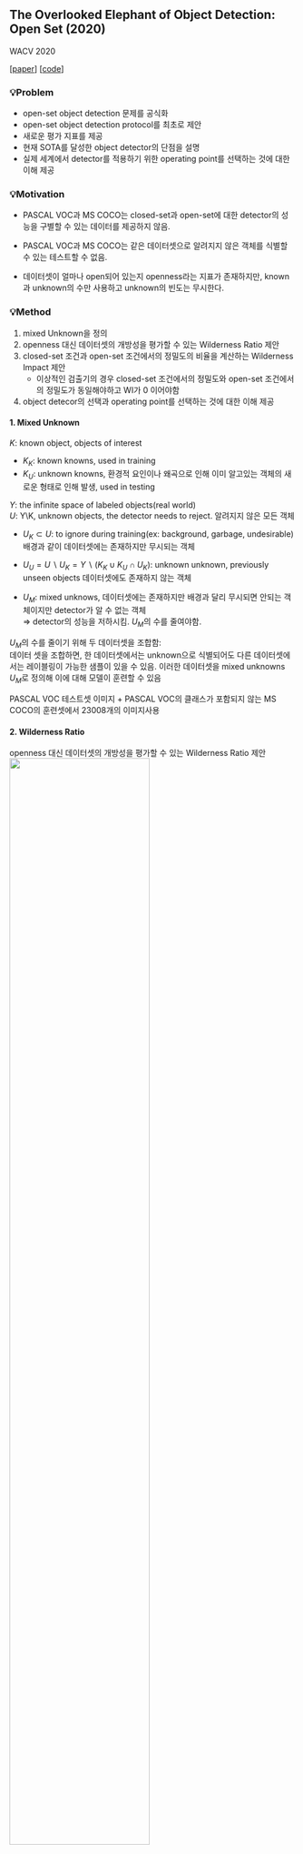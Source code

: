 ## The Overlooked Elephant of Object Detection: Open Set (2020)
WACV 2020

[[paper](https://openaccess.thecvf.com/content_WACV_2020/papers/Dhamija_The_Overlooked_Elephant_of_Object_Detection_Open_Set_WACV_2020_paper.pdf)]
[[code](https://github.com/Vastlab/Elephant-of-object-detection)]

### 💡Problem
- open-set object detection 문제를 공식화
- open-set object detection protocol를 최초로 제안
- 새로운 평가 지표를 제공
- 현재 SOTA를 달성한 object detector의 단점을 설명
- 실제 세계에서 detector를 적용하기 위한 operating point를 선택하는 것에 대한 이해 제공

### 💡Motivation  
- PASCAL VOC과 MS COCO는 closed-set과 open-set에 대한 detector의 성능을 구별할 수 있는 데이터를 제공하지 않음.
- PASCAL VOC과 MS COCO는 같은 데이터셋으로 알려지지 않은 객체를 식별할 수 있는 테스트할 수 없음.

- 데이터셋이 얼마나 open되어 있는지 openness라는 지표가 존재하지만, known과 unknown의 수만 사용하고 unknown의 빈도는 무시한다.
 
### 💡Method
1. mixed Unknown을 정의
2. openness 대신 데이터셋의 개방성을 평가할 수 있는 Wilderness Ratio 제안
3. closed-set 조건과 open-set 조건에서의 정밀도의 비율을 계산하는 Wilderness Impact 제안
    - 이상적인 검출기의 경우 closed-set 조건에서의 정밀도와 open-set 조건에서의 정밀도가 동일해야하고 WI가 0 이어야함
4. object detecor의 선택과 operating point를 선택하는 것에 대한 이해 제공

#### 1. Mixed Unknown

$K$: known object, objects of interest
- $K_{K}$: known knowns, used in training
- $K_{U}$: unknown knowns, 환경적 요인이나 왜곡으로 인해 이미 알고있는 객체의 새로운 형태로 인해 발생, used in testing

$Y$: the infinite space of labeled objects(real world)  
$U$: Y\K, unknown objects, the detector needs to reject. 알려지지 않은 모든 객체
- $U_{K} \subset U$: to ignore during training(ex: background, garbage, undesirable) 배경과 같이 데이터셋에는 존재하지만 무시되는 객체
- $U_{U} = U \backslash U_{K} = Y \backslash (K_{K} \cup K_{U} \cap U_{K})$: unknown unknown, previously unseen objects 데이터셋에도 존재하지 않는 객체

- $U_{M}$: mixed unknows, 데이터셋에는 존재하지만 배경과 달리 무시되면 안되는 객체이지만 detector가 알 수 없는 객체  
  $\Rightarrow$ detector의 성능을 저하시킴. $U_{M}$의 수를 줄여야함.

$U_{M}$의 수를 줄이기 위해 두 데이터셋을 조합함:  
데이터 셋을 조합하면, 한 데이터셋에서는 unknown으로 식별되어도
다른 데이터셋에서는 레이블링이 가능한 샘플이 있을 수 있음.
이러한 데이터셋을 mixed unknowns $U_{M}$로 정의해 이에 대해 모델이 훈련할 수 있음

PASCAL VOC 테스트셋 이미지 
\+ PASCAL VOC의 클래스가 포함되지 않는 MS COCO의 훈련셋에서 23008개의 이미지사용

#### 2. Wilderness Ratio
openness 대신 데이터셋의 개방성을 평가할 수 있는 Wilderness Ratio 제안  
<img src="https://github.com/zzeuui/papers/assets/38878047/c8d4797a-1a53-44a4-bd68-2870157a1502" width=70%\>

#### 3. Wilderness Impact
closed-set 조건과 open-set 조건에서의 정밀도의 비율을 계산하는 Wilderness Impact 제안  
<img src="https://github.com/zzeuui/papers/assets/38878047/70f4542d-c490-4629-ba3f-39038bb96dd5" width=70%\>

#### 4. Detector and operating point
- Faster RCNN is much more stable than ( RetinaNet, YOLO v2, Mask R-CNN)
- $F_{\beta}$ score
<img src="https://github.com/zzeuui/papers/assets/38878047/c966be61-c845-41ba-a758-3a23ac2a40a5" width=70%\>  

